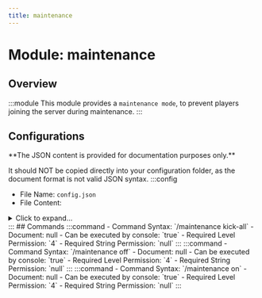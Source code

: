```yaml
---
title: maintenance
---
```



# Module: maintenance

## Overview
:::module
This module provides a `maintenance mode`, to prevent players joining the server during maintenance.
:::
## Configurations
<Admonition type="warning" icon="" title="">
**The JSON content is provided for documentation purposes only.**

It should NOT be copied directly into your configuration folder, as the document format is not valid JSON syntax.
</Admonition>
:::config
- File Name: `config.json`
- File Content: 
<details>

<summary>Click to expand...</summary>

```json showLineNumbers title="config/fuji/modules/maintenance/config.json"
{
  "maintenance_mode_status": false,
  "maintenance_messages": [
    "<gold>Maintenance in progress, please wait...",
    "<blue>Currently under maintenance, check back soon!",
    "<aqua>We’ll be back shortly after maintenance.",
    "<light_purple>Maintenance ongoing, thanks for your patience!",
    "<green>Server is in maintenance mode, hang tight!"
  ],
  "events": {
    "on_enter_maintenance_mode_commands": [
      "send-broadcast <yellow><bold>Maintenance mode is now on."
    ],
    "on_leave_maintenance_mode_commands": [
      "send-broadcast <green><bold>Maintenance mode is now off."
    ]
  }
}
```
</details>
:::
## Commands
:::command
- Command Syntax: `/maintenance kick-all`
- Document: null
- Can be executed by console: `true`
- Required Level Permission: `4`
- Required String Permission: `null`
:::
:::command
- Command Syntax: `/maintenance off`
- Document: null
- Can be executed by console: `true`
- Required Level Permission: `4`
- Required String Permission: `null`
:::
:::command
- Command Syntax: `/maintenance on`
- Document: null
- Can be executed by console: `true`
- Required Level Permission: `4`
- Required String Permission: `null`
:::
